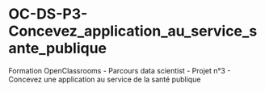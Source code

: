 # OC-DS-P3-Concevez_application_au_service_sante_publique
Formation OpenClassrooms - Parcours data scientist - Projet n°3 - Concevez une application au service de la santé publique
